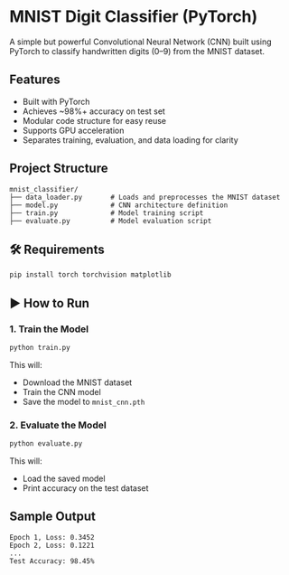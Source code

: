 #  MNIST Digit Classifier (PyTorch)

A simple but powerful Convolutional Neural Network (CNN) built using PyTorch to classify handwritten digits (0–9) from the MNIST dataset.

##  Features
- Built with PyTorch
- Achieves ~98%+ accuracy on test set
- Modular code structure for easy reuse
- Supports GPU acceleration
- Separates training, evaluation, and data loading for clarity

##  Project Structure

```
mnist_classifier/
├── data_loader.py       # Loads and preprocesses the MNIST dataset
├── model.py             # CNN architecture definition
├── train.py             # Model training script
├── evaluate.py          # Model evaluation script
```

## 🛠 Requirements

```bash
pip install torch torchvision matplotlib
```

## ▶ How to Run

### 1. Train the Model

```bash
python train.py
```

This will:
- Download the MNIST dataset
- Train the CNN model
- Save the model to `mnist_cnn.pth`

### 2. Evaluate the Model

```bash
python evaluate.py
```

This will:
- Load the saved model
- Print accuracy on the test dataset

##  Sample Output

```
Epoch 1, Loss: 0.3452
Epoch 2, Loss: 0.1221
...
Test Accuracy: 98.45%
```

